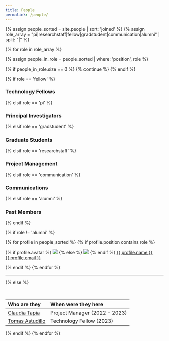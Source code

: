 ```yaml
---
title: People
permalink: /people/
---
```


<style>
    .profile-thumbnail {
      opacity: 1; /* Set the initial opacity to fully visible */
      transition: opacity 0.3s ease; /* Add a smooth transition effect */
    }

    .profile-thumbnail:hover {
      opacity: 0.7; /* Set the opacity when hovering */
    }
</style>

{% assign people_sorted = site.people | sort: 'joined' %}
{% assign role_array = "pi|researchstaff|fellow|gradstudent|communication|alumni" | split: "|" %}

{% for role in role_array %}

{% assign people_in_role = people_sorted | where: 'position', role %}

<!-- Skip section if there's nobody -->
{% if people_in_role.size == 0 %}
  {% continue %}
{% endif %}

<div class="pos_header">
{% if role == 'fellow' %}
<h3>Technology Fellows</h3>
 {% elsif role == 'pi' %}
<h3>Principal Investigators</h3>
 {% elsif role == 'gradstudent' %}
<h3>Graduate Students</h3>
 {% elsif role == 'researchstaff' %}
<h3>Project Management</h3>
 {% elsif role == 'communication' %}
<h3>Communications</h3>
 {% elsif role == 'alumni' %}
<h3>Past Members</h3>
{% endif %}
</div>

{% if role != 'alumni' %}
<div class="content list people">
  {% for profile in people_sorted %}
    {% if profile.position contains role %}
      <div class="list-item-people">
        <p class="list-post-title">
          {% if profile.avatar %}
            <a href="{{ site.baseurl }}{{ profile.url }}"><img class="profile-thumbnail" src="{{site.baseurl}}/images/people/{{profile.avatar}}"></a>
          {% else %}
            <a href="{{ site.baseurl }}{{ profile.url }}"><img class="profile-thumbnail" src="http://evansheline.com/wp-content/uploads/2011/02/facebook-Storm-Trooper.jpg"></a>
          {% endif %}
          <a class="name" href="{{ site.baseurl }}{{ profile.url }}">{{ profile.name }}</a><br>
          <a class="email" href="{{ site.baseurl }}{{ profile.url }}">{{ profile.email }}</a>
        </p>
      </div>    
    {% endif %}
  {% endfor %}
</div>
<hr>

{% else %}

<br>

| Who are they | When were they here |
| :------------- |:-------------|
| [Claudia Tapia](https://librehub.github.io/people/claudia_tapia/index.html) | Project Manager (2022 - 2023) | 
| [Tomas Astudillo](https://librehub.github.io/people/tomas_astudillo/index.html) | Technology Fellow (2023) |

{% endif %}
{% endfor %}
